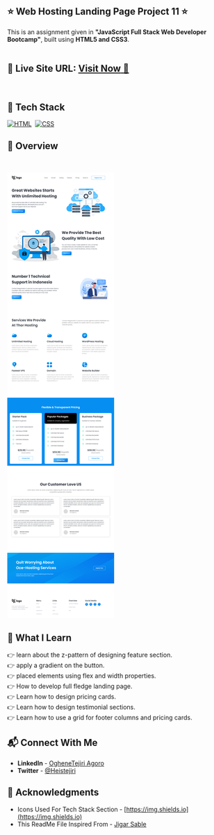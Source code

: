 ## ⭐ Web Hosting Landing Page Project 11 ⭐

This is an assignment given in **"JavaScript Full Stack Web Developer Bootcamp"**, built using **HTML5 and CSS3**.
<br>
<br>

## 📌 **Live Site URL:** <a href="https://web-hosting-landing-page-11.netlify.app/">**Visit Now** 🚀</a>

<br>

## 📌 Tech Stack

[![HTML](https://img.shields.io/badge/html5%20-%23E34F26.svg?&style=for-the-badge&logo=html5&logoColor=white)](https://github.com/prakash-naikwadi)&nbsp;
[![CSS](https://img.shields.io/badge/css3%20-%231572B6.svg?&style=for-the-badge&logo=css3&logoColor=white)](https://github.com/prakash-naikwadi)&nbsp;
<br>

## 📌 Overview

<br>

![Screenshot](./images/screenshot.png?raw=true "Template Screenshot")


## 📌 What I Learn

👉 learn about the z-pattern of designing feature section.  
👉 apply a gradient on the button.  
👉 placed elements using flex and width properties.  
👉 How to develop full fledge landing page.  
👉 Learn how to design pricing cards.  
👉 Learn how to design testimonial sections.  
👉 Learn how to use a grid for footer columns and pricing cards.

## 📬 Connect With Me

- **LinkedIn** - [OgheneTejiri Agoro](https://www.linkedin.com/in/heistejiri/)
- **Twitter** - [@Heistejiri](https://www.twitter.com/heistejiri)

## 📌 Acknowledgments

- Icons Used For Tech Stack Section - [https://img.shields.io](https://img.shields.io)
- This ReadMe File Inspired From - [Jigar Sable](https://github.com/jigar-sable)

